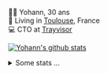 <p>
  👨🏻 <bold>Yohann</bold>, 30 ans<br/>
  💼 Living in <a href="https://www.google.com/maps?q=toulouse">Toulouse</a>, France<br/>
  💻 CTO at <a href="https://trayvisor.com/">Trayvisor</a><br/>
</p>

<a href="https://github.com/anuraghazra/github-readme-stats"><img align="center" src="https://github-readme-stats-dviw-8taegaswk-yohann84ls-projects.vercel.app//api?username=yohann84L&show_icons=true&include_all_commits=true" alt="Yohann's github stats" /> </a>


<details>
  <summary>Some stats ...</summary><br/>
  

<!--START_SECTION:waka-->
![Code Time](http://img.shields.io/badge/Code%20Time-1%2C232%20hrs%2059%20mins-blue)

![Profile Views](http://img.shields.io/badge/Profile%20Views-0-blue)

**🐱 My GitHub Data** 

> 📦 440.9 kB Used in GitHub's Storage 
 > 
> 🚫 Not Opted to Hire
 > 
> 📜 26 Public Repositories 
 > 
> 🔑 21 Private Repositories 
 > 
**I'm an Early 🐤** 

```text
🌞 Morning                24089 commits       ███████░░░░░░░░░░░░░░░░░░   29.93 % 
🌆 Daytime                46401 commits       ██████████████░░░░░░░░░░░   57.66 % 
🌃 Evening                9843 commits        ███░░░░░░░░░░░░░░░░░░░░░░   12.23 % 
🌙 Night                  145 commits         ░░░░░░░░░░░░░░░░░░░░░░░░░   00.18 % 
```
📅 **I'm Most Productive on Wednesday** 

```text
Monday                   15318 commits       █████░░░░░░░░░░░░░░░░░░░░   19.03 % 
Tuesday                  15089 commits       █████░░░░░░░░░░░░░░░░░░░░   18.75 % 
Wednesday                16650 commits       █████░░░░░░░░░░░░░░░░░░░░   20.69 % 
Thursday                 16363 commits       █████░░░░░░░░░░░░░░░░░░░░   20.33 % 
Friday                   15491 commits       █████░░░░░░░░░░░░░░░░░░░░   19.25 % 
Saturday                 561 commits         ░░░░░░░░░░░░░░░░░░░░░░░░░   00.70 % 
Sunday                   1006 commits        ░░░░░░░░░░░░░░░░░░░░░░░░░   01.25 % 
```


📊 **This Week I Spent My Time On** 

```text
🕑︎ Time Zone: Europe/Paris

💬 Programming Languages: 
No Activity Tracked This Week

🔥 Editors: 
No Activity Tracked This Week

💻 Operating System: 
No Activity Tracked This Week
```

**I Mostly Code in Python** 

```text
Python                   25 repos            ██████████████░░░░░░░░░░░   54.35 % 
Jupyter Notebook         4 repos             ██░░░░░░░░░░░░░░░░░░░░░░░   08.70 % 
JavaScript               3 repos             ██░░░░░░░░░░░░░░░░░░░░░░░   06.52 % 
HTML                     2 repos             █░░░░░░░░░░░░░░░░░░░░░░░░   04.35 % 
Shell                    1 repo              █░░░░░░░░░░░░░░░░░░░░░░░░   02.17 % 
```




 Last Updated on 04/05/2025 00:44:45 UTC
<!--END_SECTION:waka-->
